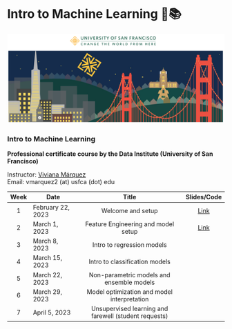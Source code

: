 # Intro to Machine Learning 🤖📚

![usf](./img/all/bridge_usf.png)

### Intro to Machine Learning
**Professional certificate course by the Data Institute (University of San Francisco)**

Instructor: [Viviana Márquez](https://www.linkedin.com/in/vivianamarquez/)<br>
Email: vmarquez2 (at) usfca (dot) edu

| **Week** | **Date**         |                       **Title**                       | **Slides/Code** |
|:---------:|------------------|:-----------------------------------------------------:|:--------:|
|     1     | February 22, 2023 | Welcome and setup                                     |   [Link](https://github.com/vivianamarquez/Intro-to-Machine-Learning/blob/main/1_welcome_setup/Welcome.ipynb)       |
|     2     | March 1, 2023    | Feature Engineering and model setup                   |   [Link](https://github.com/vivianamarquez/Intro-to-Machine-Learning/blob/main/2_FE_model_setup/1_FE.ipynb)       |
|     3     | March 8, 2023    | Intro to regression models                            |          |
|     4     | March 15, 2023   | Intro to classification models                        |          |
|     5     | March 22, 2023   | Non-parametric models and ensemble models             |          |
|     6     | March 29, 2023   | Model optimization and model interpretation           |          |
|     7     | April 5, 2023    | Unsupervised learning and farewell (student requests) |          |